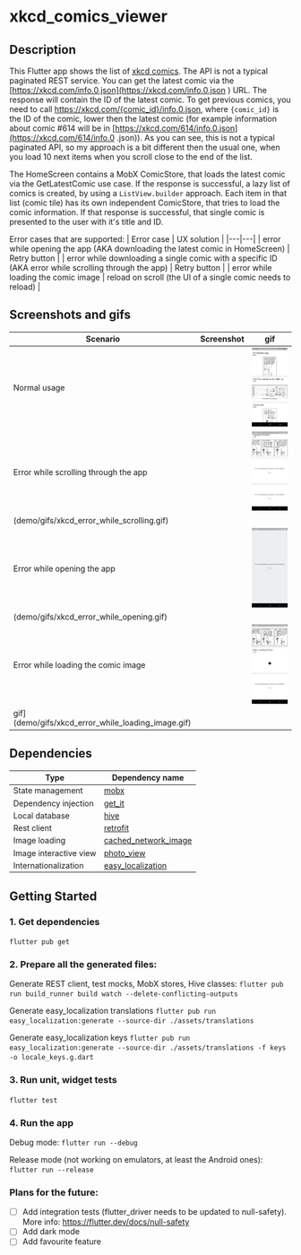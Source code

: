 # xkcd_comics_viewer

## Description
This Flutter app shows the list of [xkcd comics](https://xkcd.com/).
The API is not a typical paginated REST service. You can get the latest comic via the [https://xkcd.com/info.0.json](https://xkcd.com/info.0.json ) URL. The
response will contain the ID of the latest comic. To get previous comics, you need to call https://xkcd.com/{comic_id}/info.0.json, where `{comic_id}` is the ID
 of the comic, lower then the latest comic (for example information about comic #614 will be in [https://xkcd.com/614/info.0.json](https://xkcd.com/614/info.0
.json)). As you can see, this is not a typical paginated API, so my approach is a bit different then the usual one, when you load 10 next items when you scroll
close to the end of the list.

The HomeScreen contains a MobX ComicStore, that loads the latest comic via the GetLatestComic use case. If the response is successful, a lazy list of comics is
created, by using a `ListView.builder` approach. Each item in that list (comic tile) has its own independent ComicStore, that tries to load the comic information.
If that response is successful, that single comic is presented to the user with it's title and ID.

Error cases that are supported:
| Error case  | UX solution |
|---|---|
| error while opening the app (AKA downloading the latest comic in HomeScreen)  |  Retry button |
| error while downloading a single comic with a specific ID (AKA error while scrolling through the app) |  Retry button |
| error while loading the comic image  |  reload on scroll (the UI of a single comic needs to reload) |

## Screenshots and gifs
|Scenario|Screenshot|gif|
|-|-|-|
|Normal usage||![normal usage screenshot](demo/screenshots/xkcd_normal_usage.png)|![normal usage gif](demo/gifs/xkcd_normal_usage.gif)|
|Error while scrolling through the app||![Error while scrolling screenshot](demo/screenshots/xkcd_error_while_scrolling.png)|![Error while scrolling gif]
(demo/gifs/xkcd_error_while_scrolling.gif)|
|Error while opening the app||![Error while opening screenshot](demo/screenshots/xkcd_error_while_opening.png)|![Error while opening gif]
(demo/gifs/xkcd_error_while_opening.gif)|
|Error while loading the comic image||![Error while loading image screenshot](demo/screenshots/xkcd_error_while_loading_image.png)|![Error while loading image
gif](demo/gifs/xkcd_error_while_loading_image.gif)|

## Dependencies
| Type  | Dependency name |
|---|---|
| State management  |  [mobx](https://pub.dev/packages/mobx) |
| Dependency injection | [get_it](https://pub.dev/packages/get_it)  |
| Local database  | [hive](https://pub.dev/packages/hive)  |
| Rest client  |  [retrofit](https://pub.dev/packages/retrofit) |
| Image loading  |  [cached_network_image](https://pub.dev/packages/cached_network_image) |
| Image interactive view  | [photo_view](https://pub.dev/packages/photo_view)  |
| Internationalization  | [easy_localization](https://pub.dev/packages/easy_localization)  |

## Getting Started

### 1. Get dependencies
`flutter pub get`

### 2. Prepare all the generated files:
Generate REST client, test mocks, MobX stores, Hive classes:
`flutter pub run build_runner build watch --delete-conflicting-outputs`

Generate easy_localization translations
`flutter pub run easy_localization:generate --source-dir ./assets/translations`

Generate easy_localization keys
`flutter pub run easy_localization:generate --source-dir ./assets/translations -f keys -o locale_keys.g.dart`

### 3. Run unit, widget tests
`flutter test`

### 4. Run the app
Debug mode:
`flutter run --debug`

Release mode (not working on emulators, at least the Android ones):
`flutter run --release`

### Plans for the future:
- [ ] Add integration tests (flutter_driver needs to be updated to null-safety). More info: https://flutter.dev/docs/null-safety
- [ ] Add dark mode
- [ ] Add favourite feature